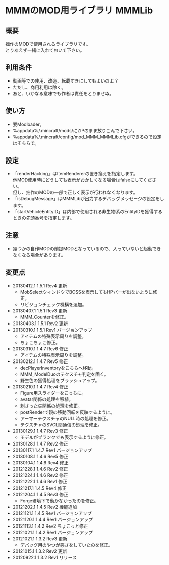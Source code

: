 # MMMのMOD用ライブラリ MMMLib


## 概要
拙作のMODで使用されるライブラリです。  
とりあえず一緒に入れておいて下さい。


## 利用条件
- 動画等での使用、改造、転載すきにしてもよいのよ？
- ただし、商用利用は除く。
- あと、いかなる意味でも作者は責任をとりませぬ。


## 使い方
- 要Modloader。
- %appdata%/.mincraft/mods/にZIPのまま放りこんで下さい。
- %appdata%/.mincraft/config/mod_MMM_MMMLib.cfgができるので設定はそちらで。


## 設定
- 「renderHacking」はItemRendererの置き換えを指定します。  
  他MOD使用時にどうしても表示がおかしくなる場合はfalseにしてください。  
  但し、拙作のMODの一部で正しく表示が行われなくなります。
- 「isDebugMessage」はMMMLibが出力するデバッグメッセージの設定をします。
- 「startVehicleEntityID」は内部で使用される非生物系のEntityIDを獲得するときの先頭番号を指定します。


## 注意
- 幾つかの自作MODの前提MODとなっているので、入っていないと起動できなくなる場合があります。


## 変更点
- 20130412.1 1.5.1 Rev4 更新
    - MobSelectウィンドウでBOSSを表示してもHPバーが出ないように修正。
    - リビジョンチェック機構を追加。
- 20130407.1 1.5.1 Rev3 更新
    - MMM_Counterを修正。
- 20130403.1 1.5.1 Rev2 更新
- 20130310.1 1.5.1 Rev1 バージョンアップ
    - アイテムの特殊表示周りを調整。
    - ちょこちょこ修正。
- 20130310.1 1.4.7 Rev6 修正
    - アイテムの特殊表示周りを調整。
- 20130212.1 1.4.7 Rev5 修正
    - decPlayerInventoryをこちらへ移動。
    - MMM_ModelDuoのテクスチャ判定を固く。
    - 野生色の獲得処理をブラッシュアップ。
- 20130210.1 1.4.7 Rev4 修正
    - Figure用スライダーをこっちに。
    - avatar関係の処理を移植。
    - 刺さった矢関係の処理を修正。
    - postRenderで親の移動回転を反映するように。
    - アーマーテクスチャのNULL時の処理を修正。
    - テクスチャのSVCL間通信の処理を修正。
- 20130129.1 1.4.7 Rev3 修正
    - モデルがブランクでも表示するように修正。
- 20130128.1 1.4.7 Rev2 修正
- 20130117.1 1.4.7 Rev1 バージョンアップ
- 20130108.1 1.4.6 Rev5 修正
- 20130104.1 1.4.6 Rev4 修正
- 20121228.1 1.4.6 Rev2 修正
- 20121224.1 1.4.6 Rev2 修正
- 20121222.1 1.4.6 Rev1 修正
- 20121217.1 1.4.5 Rev4 修正
- 20121204.1 1.4.5 Rev3 修正
    - Forge環境下で動かなかったのを修正。
- 20121202.1 1.4.5 Rev2 機能追加
- 20121121.1 1.4.5 Rev1 バージョンアップ
- 20121120.1 1.4.4 Rev1 バージョンアップ
- 20121113.1 1.4.2 Rev2 ちょこっと修正
- 20121021.1 1.4.2 Rev1 バージョンアップ
- 20121021.1 1.3.2 Rev3 更新
    - デバッグ用のやつが悪さをしていたのを修正。
- 20121015.1 1.3.2 Rev2 更新
- 20120922.1 1.3.2 Rev1 リリース
